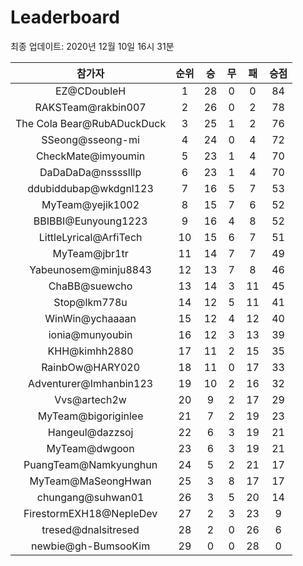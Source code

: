 # Leaderboard
최종 업데이트: 2020년 12월 10일 16시 31분




| 참가자 | 순위 | 승 | 무 | 패 | 승점 |
|:---:|:---:|:---:|:---:|:---:|:---:|
| EZ@CDoubleH | 1 | 28 | 0 | 0 | 84 |
| RAKSTeam@rakbin007 | 2 | 26 | 0 | 2 | 78 |
| The Cola Bear@RubADuckDuck | 3 | 25 | 1 | 2 | 76 |
| SSeong@sseong-mi | 4 | 24 | 0 | 4 | 72 |
| CheckMate@imyoumin | 5 | 23 | 1 | 4 | 70 |
| DaDaDaDa@nsssslllp | 6 | 23 | 1 | 4 | 70 |
| ddubiddubap@wkdgnl123 | 7 | 16 | 5 | 7 | 53 |
| MyTeam@yejik1002 | 8 | 15 | 7 | 6 | 52 |
| BBIBBI@Eunyoung1223 | 9 | 16 | 4 | 8 | 52 |
| LittleLyrical@ArfiTech | 10 | 15 | 6 | 7 | 51 |
| MyTeam@jbr1tr | 11 | 14 | 7 | 7 | 49 |
| Yabeunosem@minju8843 | 12 | 13 | 7 | 8 | 46 |
| ChaBB@suewcho | 13 | 14 | 3 | 11 | 45 |
| Stop@lkm778u | 14 | 12 | 5 | 11 | 41 |
| WinWin@ychaaaan | 15 | 12 | 4 | 12 | 40 |
| ionia@munyoubin | 16 | 12 | 3 | 13 | 39 |
| KHH@kimhh2880 | 17 | 11 | 2 | 15 | 35 |
| RainbOw@HARY020 | 18 | 11 | 0 | 17 | 33 |
| Adventurer@Imhanbin123 | 19 | 10 | 2 | 16 | 32 |
| Vvs@artech2w | 20 | 9 | 2 | 17 | 29 |
| MyTeam@bigoriginlee | 21 | 7 | 2 | 19 | 23 |
| Hangeul@dazzsoj | 22 | 6 | 3 | 19 | 21 |
| MyTeam@dwgoon | 23 | 6 | 3 | 19 | 21 |
| PuangTeam@Namkyunghun | 24 | 5 | 2 | 21 | 17 |
| MyTeam@MaSeongHwan | 25 | 3 | 8 | 17 | 17 |
| chungang@suhwan01 | 26 | 3 | 5 | 20 | 14 |
| FirestormEXH18@NepleDev | 27 | 2 | 3 | 23 | 9 |
| tresed@dnalsitresed | 28 | 2 | 0 | 26 | 6 |
| newbie@gh-BumsooKim | 29 | 0 | 0 | 28 | 0 |